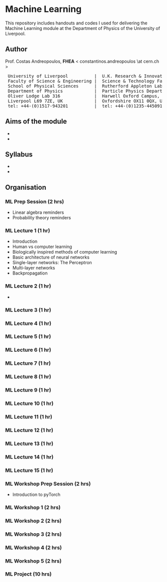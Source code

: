 # Machine Learning 

This repository includes handouts and codes I used for delivering the Machine Learning module at the Department of Physics of the University of Liverpool.

## Author

Prof. Costas Andreopoulos, **FHEA**  < constantinos.andreopoulos \at cern.ch >

<pre>
 University of Liverpool          |  U.K. Research & Innovation (UKRI)
 Faculty of Science & Engineering |  Science & Technology Facilities Council (STFC)
 School of Physical Sciences      |  Rutherford Appleton Laboratory 
 Department of Physics            |  Particle Physics Department
 Oliver Lodge Lab 316             |  Harwell Oxford Campus, R1 2.89
 Liverpool L69 7ZE, UK            |  Oxfordshire OX11 0QX, UK          
 tel: +44-(0)1517-943201          |  tel: +44-(0)1235-445091 
</pre>


## Aims of the module
-
-

## Syllabus
-
-

## Organisation

### ML Prep Session (2 hrs)

- Linear algebra reminders
- Probability theory reminders

### ML Lecture 1 (1 hr)

- Introduction
- Human vs computer learning
- Biologically inspired methods of computer learning
- Basic architecture of neural networks
- Single-layer networks: The Perceptron
- Multi-layer networks
- Backpropagation 

### ML Lecture 2 (1 hr)

-

### ML Lecture 3 (1 hr)

### ML Lecture 4 (1 hr)

### ML Lecture 5 (1 hr)

### ML Lecture 6 (1 hr)

### ML Lecture 7 (1 hr)

### ML Lecture 8 (1 hr)

### ML Lecture 9 (1 hr)

### ML Lecture 10 (1 hr)

### ML Lecture 11 (1 hr)

### ML Lecture 12 (1 hr)

### ML Lecture 13 (1 hr)

### ML Lecture 14 (1 hr)

### ML Lecture 15 (1 hr)


### ML Workshop Prep Session (2 hrs)

- Introduction to pyTorch


### ML Workshop 1 (2 hrs)


### ML Workshop 2 (2 hrs)


### ML Workshop 3 (2 hrs)


### ML Workshop 4 (2 hrs)


### ML Workshop 5 (2 hrs)


### ML Project (10 hrs)


